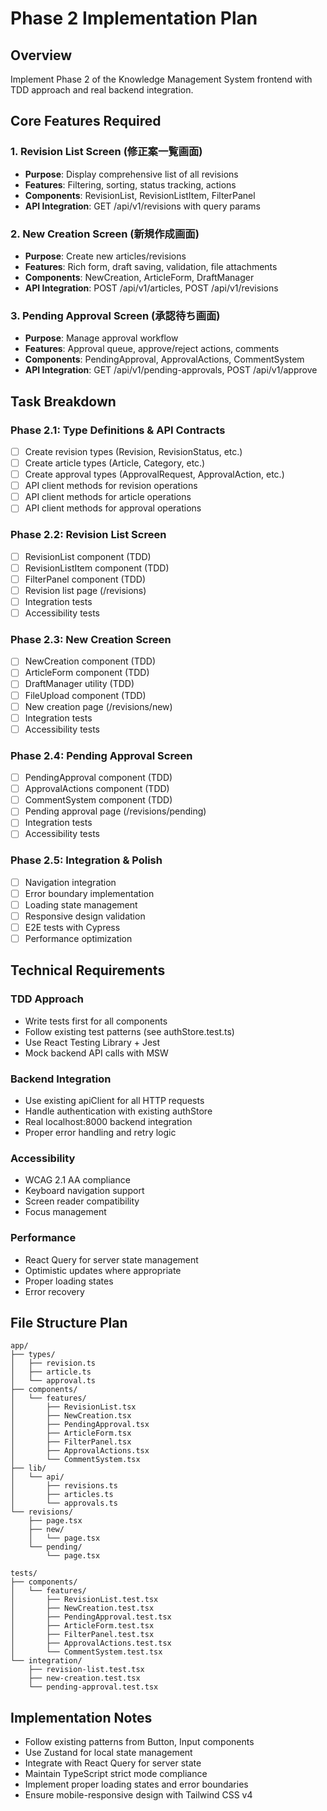 # Phase 2 Implementation Plan

## Overview
Implement Phase 2 of the Knowledge Management System frontend with TDD approach and real backend integration.

## Core Features Required

### 1. Revision List Screen (修正案一覧画面)
- **Purpose**: Display comprehensive list of all revisions
- **Features**: Filtering, sorting, status tracking, actions
- **Components**: RevisionList, RevisionListItem, FilterPanel
- **API Integration**: GET /api/v1/revisions with query params

### 2. New Creation Screen (新規作成画面) 
- **Purpose**: Create new articles/revisions
- **Features**: Rich form, draft saving, validation, file attachments
- **Components**: NewCreation, ArticleForm, DraftManager
- **API Integration**: POST /api/v1/articles, POST /api/v1/revisions

### 3. Pending Approval Screen (承認待ち画面)
- **Purpose**: Manage approval workflow
- **Features**: Approval queue, approve/reject actions, comments
- **Components**: PendingApproval, ApprovalActions, CommentSystem
- **API Integration**: GET /api/v1/pending-approvals, POST /api/v1/approve

## Task Breakdown

### Phase 2.1: Type Definitions & API Contracts
- [ ] Create revision types (Revision, RevisionStatus, etc.)
- [ ] Create article types (Article, Category, etc.) 
- [ ] Create approval types (ApprovalRequest, ApprovalAction, etc.)
- [ ] API client methods for revision operations
- [ ] API client methods for article operations
- [ ] API client methods for approval operations

### Phase 2.2: Revision List Screen
- [ ] RevisionList component (TDD)
- [ ] RevisionListItem component (TDD)  
- [ ] FilterPanel component (TDD)
- [ ] Revision list page (/revisions)
- [ ] Integration tests
- [ ] Accessibility tests

### Phase 2.3: New Creation Screen
- [ ] NewCreation component (TDD)
- [ ] ArticleForm component (TDD)
- [ ] DraftManager utility (TDD)
- [ ] FileUpload component (TDD)
- [ ] New creation page (/revisions/new)
- [ ] Integration tests
- [ ] Accessibility tests

### Phase 2.4: Pending Approval Screen  
- [ ] PendingApproval component (TDD)
- [ ] ApprovalActions component (TDD)
- [ ] CommentSystem component (TDD)
- [ ] Pending approval page (/revisions/pending)
- [ ] Integration tests
- [ ] Accessibility tests

### Phase 2.5: Integration & Polish
- [ ] Navigation integration
- [ ] Error boundary implementation
- [ ] Loading state management
- [ ] Responsive design validation
- [ ] E2E tests with Cypress
- [ ] Performance optimization

## Technical Requirements

### TDD Approach
- Write tests first for all components
- Follow existing test patterns (see authStore.test.ts)
- Use React Testing Library + Jest
- Mock backend API calls with MSW

### Backend Integration
- Use existing apiClient for all HTTP requests
- Handle authentication with existing authStore
- Real localhost:8000 backend integration
- Proper error handling and retry logic

### Accessibility
- WCAG 2.1 AA compliance
- Keyboard navigation support
- Screen reader compatibility
- Focus management

### Performance
- React Query for server state management
- Optimistic updates where appropriate
- Proper loading states
- Error recovery

## File Structure Plan

```
app/
├── types/
│   ├── revision.ts
│   ├── article.ts
│   └── approval.ts
├── components/
│   └── features/
│       ├── RevisionList.tsx
│       ├── NewCreation.tsx
│       ├── PendingApproval.tsx
│       ├── ArticleForm.tsx
│       ├── FilterPanel.tsx
│       ├── ApprovalActions.tsx
│       └── CommentSystem.tsx
├── lib/
│   └── api/
│       ├── revisions.ts
│       ├── articles.ts
│       └── approvals.ts
└── revisions/
    ├── page.tsx
    ├── new/
    │   └── page.tsx
    └── pending/
        └── page.tsx

tests/
├── components/
│   └── features/
│       ├── RevisionList.test.tsx
│       ├── NewCreation.test.tsx
│       ├── PendingApproval.test.tsx
│       ├── ArticleForm.test.tsx
│       ├── FilterPanel.test.tsx
│       ├── ApprovalActions.test.tsx
│       └── CommentSystem.test.tsx
└── integration/
    ├── revision-list.test.tsx
    ├── new-creation.test.tsx
    └── pending-approval.test.tsx
```

## Implementation Notes

- Follow existing patterns from Button, Input components
- Use Zustand for local state management
- Integrate with React Query for server state
- Maintain TypeScript strict mode compliance
- Implement proper loading states and error boundaries
- Ensure mobile-responsive design with Tailwind CSS v4